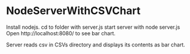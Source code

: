 # NodeServerWithCSVChart

Install nodejs.
cd to folder with server.js
start server with node server.js
Open http://localhost:8080/ to see bar chart.

Server reads csv in CSVs directory and displays its contents as bar chart.